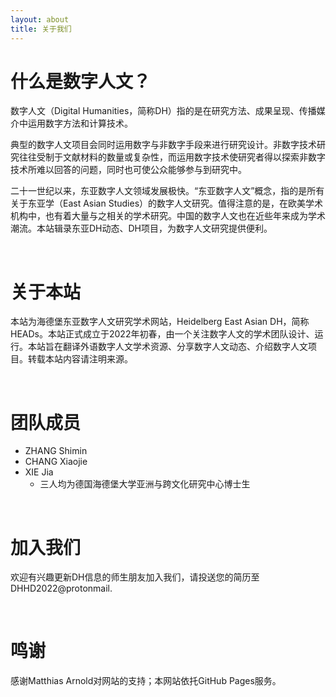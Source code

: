 ```yaml
---
layout: about 
title: 关于我们 
---
```

# 什么是数字人文？
数字人文（Digital Humanities，简称DH）指的是在研究方法、成果呈现、传播媒介中运用数字方法和计算技术。

典型的数字人文项目会同时运用数字与非数字手段来进行研究设计。非数字技术研究往往受制于文献材料的数量或复杂性，而运用数字技术使研究者得以探索非数字技术所难以回答的问题，同时也可使公众能够参与到研究中。

二十一世纪以来，东亚数字人文领域发展极快。“东亚数字人文”概念，指的是所有关于东亚学（East Asian Studies）的数字人文研究。值得注意的是，在欧美学术机构中，也有着大量与之相关的学术研究。中国的数字人文也在近些年来成为学术潮流。本站辑录东亚DH动态、DH项目，为数字人文研究提供便利。

<br/>

# 关于本站
本站为海德堡东亚数字人文研究学术网站，Heidelberg East Asian DH，简称HEADs。本站正式成立于2022年初春，由一个关注数字人文的学术团队设计、运行。本站旨在翻译外语数字人文学术资源、分享数字人文动态、介绍数字人文项目。转载本站内容请注明来源。

<br/>

# 团队成员
* ZHANG Shimin
* CHANG Xiaojie
* XIE Jia
  * 三人均为德国海德堡大学亚洲与跨文化研究中心博士生

<br/>

# 加入我们
欢迎有兴趣更新DH信息的师生朋友加入我们，请投送您的简历至DHHD2022@protonmail.

<br/>

# 鸣谢
感谢Matthias Arnold对网站的支持；本网站依托GitHub Pages服务。
